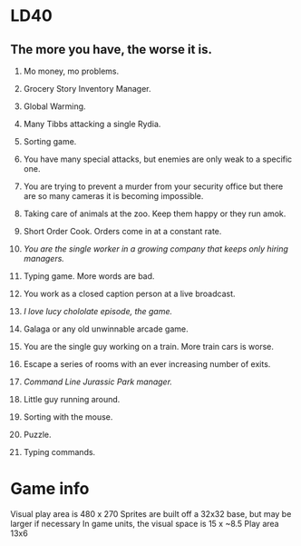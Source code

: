 # LD40

## The more you have, the worse it is.

1.	Mo money, mo problems.
1. 	Grocery Story Inventory Manager.
1. 	Global Warming.
1. 	Many Tibbs attacking a single Rydia.
1.  Sorting game.
1.	You have many special attacks, but enemies are only weak to a specific one.
1.	You are trying to prevent a murder from your security office but there are so many cameras it is becoming impossible.
1.	Taking care of animals at the zoo.  Keep them happy or they run amok.
1.	Short Order Cook.  Orders come in at a constant rate.
1.	*You are the single worker in a growing company that keeps only hiring managers.*
1.	Typing game.  More words are bad.
1.	You work as a closed caption person at a live broadcast.
1.	*I love lucy chololate episode, the game.*
1.	Galaga or any old unwinnable arcade game.
1.	You are the single guy working on a train.  More train cars is worse.
1.	Escape a series of rooms with an ever increasing number of exits.
1.	*Command Line Jurassic Park manager.*



2.	Little guy running around.
2.	Sorting with the mouse.
2.	Puzzle.
2.	Typing commands.

# Game info

Visual play area is 480 x 270
Sprites are built off a 32x32 base, but may be larger if necessary
In game units, the visual space is 15 x ~8.5
Play area 13x6